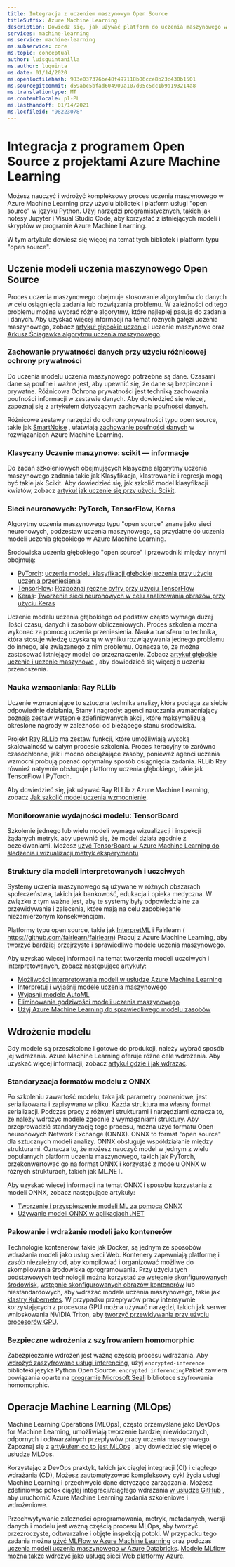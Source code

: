 ```yaml
---
title: Integracja z uczeniem maszynowym Open Source
titleSuffix: Azure Machine Learning
description: Dowiedz się, jak używać platform do uczenia maszynowego w języku Python, wdrażania i zarządzania kompleksowymi rozwiązaniami uczenia maszynowego w Azure Machine Learning.
services: machine-learning
ms.service: machine-learning
ms.subservice: core
ms.topic: conceptual
author: luisquintanilla
ms.author: luquinta
ms.date: 01/14/2020
ms.openlocfilehash: 983e037376be48f497118b06cce8b23c430b1501
ms.sourcegitcommit: d59abc5bfad604909a107d05c5dc1b9a193214a8
ms.translationtype: MT
ms.contentlocale: pl-PL
ms.lasthandoff: 01/14/2021
ms.locfileid: "98223078"
---
```

# <a name="open-source-integration-with-azure-machine-learning-projects"></a>Integracja z programem Open Source z projektami Azure Machine Learning

Możesz nauczyć i wdrożyć kompleksowy proces uczenia maszynowego w Azure Machine Learning przy użyciu bibliotek i platform usługi "open source" w języku Python.  Użyj narzędzi programistycznych, takich jak notesy Jupyter i Visual Studio Code, aby korzystać z istniejących modeli i skryptów w programie Azure Machine Learning.  

W tym artykule dowiesz się więcej na temat tych bibliotek i platform typu "open source".

## <a name="train-open-source-machine-learning-models"></a>Uczenie modeli uczenia maszynowego Open Source

Proces uczenia maszynowego obejmuje stosowanie algorytmów do danych w celu osiągnięcia zadania lub rozwiązania problemu. W zależności od tego problemu można wybrać różne algorytmy, które najlepiej pasują do zadania i danych. Aby uzyskać więcej informacji na temat różnych gałęzi uczenia maszynowego, zobacz [artykuł głębokie uczenie](./concept-deep-learning-vs-machine-learning.md) i uczenie maszynowe oraz [Arkusz Ściągawka algorytmu uczenia maszynowego](algorithm-cheat-sheet.md).

### <a name="preserve-data-privacy-using-differential-privacy"></a>Zachowanie prywatności danych przy użyciu różnicowej ochrony prywatności

Do uczenia modelu uczenia maszynowego potrzebne są dane. Czasami dane są poufne i ważne jest, aby upewnić się, że dane są bezpieczne i prywatne. Różnicowa Ochrona prywatności jest techniką zachowania poufności informacji w zestawie danych. Aby dowiedzieć się więcej, zapoznaj się z artykułem dotyczącym [zachowania poufności danych](concept-differential-privacy.md). 

Różnicowe zestawy narzędzi do ochrony prywatności typu open source, takie jak [SmartNoise](https://github.com/opendifferentialprivacy/smartnoise-core-python) , ułatwiają [zachowanie poufności danych](how-to-differential-privacy.md) w rozwiązaniach Azure Machine Learning.

### <a name="classical-machine-learning-scikit-learn"></a>Klasyczny Uczenie maszynowe: scikit — informacje

Do zadań szkoleniowych obejmujących klasyczne algorytmy uczenia maszynowego zadania takie jak Klasyfikacja, klastrowanie i regresja mogą być takie jak Scikit. Aby dowiedzieć się, jak szkolić model klasyfikacji kwiatów, zobacz [artykuł jak uczenie się przy użyciu Scikit](how-to-train-scikit-learn.md).

### <a name="neural-networks-pytorch-tensorflow-keras"></a>Sieci neuronowych: PyTorch, TensorFlow, Keras

Algorytmy uczenia maszynowego typu "open source" znane jako sieci neuronowych, podzestaw uczenia maszynowego, są przydatne do uczenia modeli uczenia głębokiego w Azure Machine Learning.

Środowiska uczenia głębokiego "open source" i przewodniki między innymi obejmują:

 *  [PyTorch](https://github.com/pytorch/pytorch): [uczenie modelu klasyfikacji głębokiej uczenia przy użyciu uczenia przeniesienia](how-to-train-pytorch.md) 
 *  [TensorFlow](https://github.com/tensorflow/tensorflow): [Rozpoznaj ręczne cyfry przy użyciu TensorFlow](how-to-train-tensorflow.md)
 *  [Keras](https://github.com/keras-team/keras): [Tworzenie sieci neuronowych w celu analizowania obrazów przy użyciu Keras](how-to-train-keras.md)

Uczenie modelu uczenia głębokiego od podstaw często wymaga dużej ilości czasu, danych i zasobów obliczeniowych. Proces szkolenia można wykonać za pomocą uczenia przeniesienia. Nauka transferu to technika, która stosuje wiedzę uzyskaną w wyniku rozwiązywania jednego problemu do innego, ale związanego z nim problemu. Oznacza to, że można zastosować istniejący model do przeznaczenie. Zobacz [artykuł głębokie uczenie i uczenie maszynowe](concept-deep-learning-vs-machine-learning.md#what-is-transfer-learning) , aby dowiedzieć się więcej o uczeniu przenoszenia.

### <a name="reinforcement-learning-ray-rllib"></a>Nauka wzmacniania: Ray RLLib

Uczenie wzmacniające to sztuczna technika analizy, która pociąga za siebie odpowiednie działania, Stany i nagrody: agenci nauczania wzmacniający poznają zestaw wstępnie zdefiniowanych akcji, które maksymalizują określone nagrody w zależności od bieżącego stanu środowiska. 

Projekt [Ray RLLib](https://github.com/ray-project/ray) ma zestaw funkcji, które umożliwiają wysoką skalowalność w całym procesie szkolenia. Proces iteracyjny to zarówno czasochłonne, jak i mocno obciążające zasoby, ponieważ agenci uczenia wzmocni próbują poznać optymalny sposób osiągnięcia zadania.  RLLib Ray również natywnie obsługuje platformy uczenia głębokiego, takie jak TensorFlow i PyTorch.  

Aby dowiedzieć się, jak używać Ray RLLib z Azure Machine Learning, zobacz [Jak szkolić model uczenia wzmocnienie](how-to-use-reinforcement-learning.md).

### <a name="monitor-model-performance-tensorboard"></a>Monitorowanie wydajności modelu: TensorBoard

Szkolenie jednego lub wielu modeli wymaga wizualizacji i inspekcji żądanych metryk, aby upewnić się, że model działa zgodnie z oczekiwaniami. Możesz [użyć TensorBoard w Azure Machine Learning do śledzenia i wizualizacji metryk eksperymentu](./how-to-monitor-tensorboard.md)

### <a name="frameworks-for-interpretable-and-fair-models"></a>Struktury dla modeli interpretowanych i uczciwych

Systemy uczenia maszynowego są używane w różnych obszarach społeczeństwa, takich jak bankowość, edukacja i opieka medyczna. W związku z tym ważne jest, aby te systemy były odpowiedzialne za przewidywanie i zalecenia, które mają na celu zapobieganie niezamierzonym konsekwencjom.

Platformy typu open source, takie jak [InterpretML](https://github.com/interpretml/interpret/) i Fairlearn ( https://github.com/fairlearn/fairlearn) Pracuj z Azure Machine Learning, aby tworzyć bardziej przejrzyste i sprawiedliwe modele uczenia maszynowego.

Aby uzyskać więcej informacji na temat tworzenia modeli uczciwych i interpretowanych, zobacz następujące artykuły:

- [Możliwości interpretowania modeli w usłudze Azure Machine Learning](how-to-machine-learning-interpretability.md)
- [Interpretuj i wyjaśnij modele uczenia maszynowego](how-to-machine-learning-interpretability-aml.md)
- [Wyjaśnij modele AutoML](how-to-machine-learning-interpretability-automl.md)
- [Eliminowanie godziwości modeli uczenia maszynowego](concept-fairness-ml.md)
- [Użyj Azure Machine Learning do sprawiedliwego modelu zasobów](how-to-machine-learning-fairness-aml.md)

## <a name="model-deployment"></a>Wdrożenie modelu

Gdy modele są przeszkolone i gotowe do produkcji, należy wybrać sposób jej wdrażania. Azure Machine Learning oferuje różne cele wdrożenia. Aby uzyskać więcej informacji, zobacz [artykuł gdzie i jak wdrażać](./how-to-deploy-and-where.md).

### <a name="standardize-model-formats-with-onnx"></a>Standaryzacja formatów modelu z ONNX

Po szkoleniu zawartość modelu, taka jak parametry poznaniowe, jest serializowana i zapisywana w pliku. Każda struktura ma własny format serializacji. Podczas pracy z różnymi strukturami i narzędziami oznacza to, że należy wdrożyć modele zgodnie z wymaganiami struktury. Aby przeprowadzić standaryzację tego procesu, można użyć formatu Open neuronowych Network Exchange (ONNX). ONNX to format "open source" dla sztucznych modeli analizy. ONNX obsługuje współdziałanie między strukturami. Oznacza to, że możesz nauczyć model w jednym z wielu popularnych platform uczenia maszynowego, takich jak PyTorch, przekonwertować go na format ONNX i korzystać z modelu ONNX w różnych strukturach, takich jak ML.NET.

Aby uzyskać więcej informacji na temat ONNX i sposobu korzystania z modeli ONNX, zobacz następujące artykuły:

- [Tworzenie i przyspieszenie modeli ML za pomocą ONNX](concept-onnx.md)
- [Używanie modeli ONNX w aplikacjach .NET](how-to-use-automl-onnx-model-dotnet.md)

### <a name="package-and-deploy-models-as-containers"></a>Pakowanie i wdrażanie modeli jako kontenerów

Technologie kontenerów, takie jak Docker, są jednym ze sposobów wdrażania modeli jako usług sieci Web. Kontenery zapewniają platformę i zasób niezależny od, aby kompilować i organizować możliwe do skompilowania środowiska oprogramowania. Przy użyciu tych podstawowych technologii można korzystać ze [wstępnie skonfigurowanych środowisk](./how-to-use-environments.md), [wstępnie skonfigurowanych obrazów kontenerów](./how-to-deploy-custom-docker-image.md) lub niestandardowych, aby wdrażać modele uczenia maszynowego, takie jak [klastry Kubernetes](./how-to-deploy-azure-kubernetes-service.md?tabs=python). W przypadku przepływów pracy intensywnie korzystających z procesora GPU można używać narzędzi, takich jak serwer wnioskowania NVIDIA Triton, aby [tworzyć przewidywania przy użyciu procesorów GPU](how-to-deploy-with-triton.md?tabs=python).

### <a name="secure-deployments-with-homomorphic-encryption"></a>Bezpieczne wdrożenia z szyfrowaniem homomorphic

Zabezpieczanie wdrożeń jest ważną częścią procesu wdrażania. Aby [wdrożyć zaszyfrowane usługi inferencing](how-to-homomorphic-encryption-seal.md), użyj `encrypted-inference` biblioteki języka Python Open Source. `encrypted inferencing`Pakiet zawiera powiązania oparte na [programie Microsoft Seal](https://github.com/Microsoft/SEAL)i bibliotece szyfrowania homomorphic.

## <a name="machine-learning-operations-mlops"></a>Operacje Machine Learning (MLOps)

Machine Learning Operations (MLOps), często przemyślane jako DevOps for Machine Learning, umożliwiają tworzenie bardziej niewidocznych, odpornych i odtwarzalnych przepływów pracy uczenia maszynowego. Zapoznaj się z [artykułem co to jest MLOps](./concept-model-management-and-deployment.md) , aby dowiedzieć się więcej o usłudze MLOps. 

Korzystając z DevOps praktyk, takich jak ciągłej integracji (CI) i ciągłego wdrażania (CD), Możesz zautomatyzować kompleksowy cykl życia usługi Machine Learning i przechwycić dane dotyczące zarządzania. Możesz zdefiniować potok ciągłej integracji/ciągłego wdrażania [w usłudze GitHub](./how-to-github-actions-machine-learning.md) , aby uruchomić Azure Machine Learning zadania szkoleniowe i wdrożeniowe. 

Przechwytywanie zależności oprogramowania, metryk, metadanych, wersji danych i modelu jest ważną częścią procesu MLOps, aby tworzyć przezroczyste, odtwarzalne i objęte inspekcją potoki. W przypadku tego zadania można [użyć MLFlow w Azure Machine Learning](how-to-use-mlflow.md) oraz podczas [uczenia modeli uczenia maszynowego w Azure Databricks](./how-to-use-mlflow-azure-databricks.md). [Modele MLflow można także wdrożyć jako usługę sieci Web platformy Azure](how-to-deploy-mlflow-models.md). 
